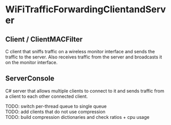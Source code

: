 # WiFiTrafficForwardingClientandServer
## Client / ClientMACFilter
C client that sniffs traffic on a wireless monitor interface and sends the traffic to the server. Also receives traffic from the server and broadcasts it on the monitor interface.
## ServerConsole
C# server that allows multiple clients to connect to it and sends traffic from a client to each other connected client.



TODO: switch per-thread queue to single queue  
TODO: add clients that do not use compression  
TODO: build compression dictionaries and check ratios + cpu usage  